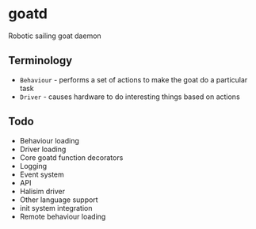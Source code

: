 goatd
=====

Robotic sailing goat daemon

Terminology
-----------

  - `Behaviour` - performs a set of actions to make the goat do a particular task
  - `Driver` - causes hardware to do interesting things based on actions

Todo
----

  - Behaviour loading
  - Driver loading
  - Core goatd function decorators
  - Logging
  - Event system
  - API
  - Halisim driver
  - Other language support
  - init system integration
  - Remote behaviour loading
